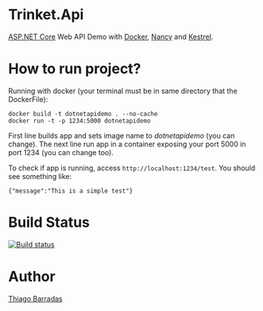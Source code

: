 # Trinket.Api

[ASP.NET Core](https://www.microsoft.com/net/core "ASP.NET Core") Web API Demo with [Docker](https://docs.docker.com/ "Docker"), [Nancy](http://nancyfx.org/ "Nancy") and [Kestrel](https://github.com/aspnet/KestrelHttpServer "Kestrel").

# How to run project? 

Running with docker (your terminal must be in same directory that the DockerFile):

```
docker build -t dotnetapidemo . --no-cache
docker run -t -p 1234:5000 dotnetapidemo
```

First line builds app and sets image name to *dotnetapidemo* (you can change). The next line run app in a container exposing your port 5000 in port 1234 (you can change too).

To check if app is running, access `http://localhost:1234/test`. You should see something like:

```
{"message":"This is a simple test"}
```

# Build Status

[![Build status](https://ci.appveyor.com/api/projects/status/4wrul3qj9iyv0pwh?svg=true)](https://ci.appveyor.com/project/ThiagoBarradas/dotnetcore-webapi-docker-demo)

# Author

[Thiago Barradas](https://www.linkedin.com/in/thiagobarradas "Linkedin")
